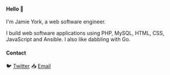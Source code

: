 #### Hello 👋
I'm Jamie York, a web software engineer. 

I build web software applications using PHP, MySQL, HTML, CSS, JavaScript and Ansible. I also like dabbling with Go.

#### Contact
🐦 [Twitter](https://twitter.com/jamieyork)
📥 [Email](mailto:me@jamieyork.net)

<!--
**ziadoz/ziadoz** is a ✨ _special_ ✨ repository because its `README.md` (this file) appears on your GitHub profile.

Here are some ideas to get you started:

- 🔭 I’m currently working on ...
- 🌱 I’m currently learning ...
- 👯 I’m looking to collaborate on ...
- 🤔 I’m looking for help with ...
- 💬 Ask me about ...
- 📫 How to reach me: ...
- 😄 Pronouns: ...
- ⚡ Fun fact: ...
-->
